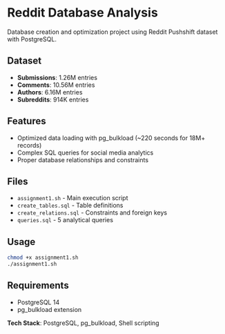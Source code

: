 # Reddit Database Analysis

Database creation and optimization project using Reddit Pushshift dataset with PostgreSQL.

## Dataset
- **Submissions**: 1.26M entries
- **Comments**: 10.56M entries  
- **Authors**: 6.16M entries
- **Subreddits**: 914K entries

## Features
- Optimized data loading with pg_bulkload (~220 seconds for 18M+ records)
- Complex SQL queries for social media analytics
- Proper database relationships and constraints

## Files
- `assignment1.sh` - Main execution script
- `create_tables.sql` - Table definitions
- `create_relations.sql` - Constraints and foreign keys
- `queries.sql` - 5 analytical queries

## Usage
```bash
chmod +x assignment1.sh
./assignment1.sh
```

## Requirements
- PostgreSQL 14
- pg_bulkload extension

**Tech Stack**: PostgreSQL, pg_bulkload, Shell scripting